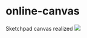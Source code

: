 # online-canvas
Sketchpad canvas realized
![](https://github.com/jingwhale/online-canvas/raw/master/readme.jpg)
